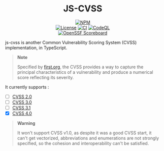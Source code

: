<div align="center">
	<h1>JS-CVSS</h1>
    <a href="https://www.npmjs.com/package/@pandatix/js-cvss"><img src="https://img.shields.io/npm/dm/%40pandatix%2Fjs-cvss?style=for-the-badge" alt="NPM"></a>
	<br>
	<a href=""><img src="https://img.shields.io/github/license/pandatix/js-cvss?style=for-the-badge" alt="License"></a>
	<a href="https://github.com/pandatix/js-cvss/actions?query=workflow%3Aci+"><img src="https://img.shields.io/github/actions/workflow/status/pandatix/js-cvss/ci.yaml?style=for-the-badge&label=CI" alt="CI"></a>
	<a href="https://github.com/pandatix/js-cvss/actions/workflows/codeql-analysis.yaml"><img src="https://img.shields.io/github/actions/workflow/status/pandatix/js-cvss/codeql-analysis.yaml?style=for-the-badge&label=CodeQL" alt="CodeQL"></a>
	<br>
	<a href="https://securityscorecards.dev/viewer/?uri=github.com/pandatix/js-cvss"><img src="https://img.shields.io/ossf-scorecard/github.com/pandatix/js-cvss?label=openssf%20scorecard&style=for-the-badge" alt="OpenSSF Scoreboard"></a>
</div>

js-cvss is another Common Vulnerability Scoring System (CVSS) implementation, in TypeScript.

> **Note**
>
> Specified by [first.org](https://www.first.org/cvss/), the CVSS provides a way to capture the principal characteristics of a vulnerability and produce a numerical score reflecting its severity.

It currently supports :
 - [ ] [CVSS 2.0](https://www.first.org/cvss/v2/guide)
 - [ ] [CVSS 3.0](https://www.first.org/cvss/v3.0/specification-document)
 - [ ] [CVSS 3.1](https://www.first.org/cvss/v3.1/specification-document)
 - [X] [CVSS 4.0](https://www.first.org/cvss/v4.0/specification-document)

> **Warning**
>
> It won't support CVSS v1.0, as despite it was a good CVSS start, it can't get vectorized, abbreviations and enumerations are not strongly specified, so the cohesion and interoperability can't be satisfied.
